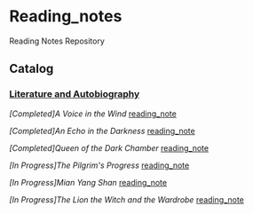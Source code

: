 # Reading_notes
Reading Notes Repository 
## Catalog

### [Literature and Autobiography](./Literature)

*[Completed]A Voice in the Wind* [reading_note](./Literature/A_voice_in_the_wind.md) 

*[Completed]An Echo in the Darkness* [reading_note](./Literature/An_echo_in_the_darkness.md)

*[Completed]Queen of the Dark Chamber* [reading_note](./Literature/Queen_of_the_Dark_Chamber.md) 

*[In Progress]The Pilgrim's Progress* [reading_note](./Literature/The_Pilgrims_Progress.md) 

*[In Progress]Mian Yang Shan* [reading_note](./Literature/Mian_Yang_shan.md) 

*[In Progress]The Lion the Witch and the Wardrobe* [reading_note](./Literature/lion_witch_wardobe.md) 
